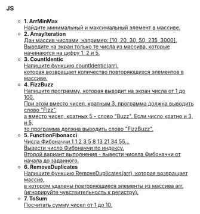 <h3>JS</h3>

<ol>
    <ul>
        <li><strong>1. ArrMinMax</strong><br>
            <a href="/ArrMinMax/main.js">
                Найдите минимальный и максимальный элемент в массиве.<br>
            </a>
        </li>
        <li><strong>2. ArrayIteration</strong><br>
            <a href="/ArrayIteration/main.js">
                Дан массив числами, например: [10, 20, 30, 50, 235, 3000].<br> 
                Выведите на экран только те числа из массива, которые начинаются на цифру 1, 2 и 5.<br>
            </a>
        </li>
        <li><strong>3. CountIdentic</strong><br>
            <a href="/CountIdentic/main.js">
                Напишите функцию countIdentic(arr),<br> 
                которая возвращает количество повторяющихся элементов в массиве.<br>
            </a>
        </li>
        <li><strong>4. FizzBuzz</strong><br>
            <a href="/FizzBuzz/main.js">
                Напишите программу, которая выводит на экран числа от 1 до 100. <br>
                При этом вместо чисел, кратным 3, программа должна выводить слово "Fizz",<br> 
                а вместо чисел, кратных 5 - слово "Buzz". Если число кратно и 3, и 5,<br> 
                то программа должна выводить слово "FizzBuzz".<br>
            </a>
        </li>
        <li><strong>5. FunctionFibonacci</strong><br>
            <a href="/FunctionFibonacci/main.js">
                Числа Фибоначчи 1 1 2 3 5 8 13 21 34 55...<br>
                Вывести число Фибоначчи по индексу.<br>
                Второй вариант выполнения - вывести чисела Фибоначчи от начала до заданного.<br>
            </a>
        </li>
        <li><strong>6. RemoveDuplicates</strong><br>
            <a href="/RemoveDuplicates/main.js">
                Напишите функцию RemoveDuplicates(arr), которая возвращает массив,<br> 
                в котором удалены повторяющиеся элементы из массива arr.<br>
                (игнорируйте чувствительность к регистру).<br>
            </a>
        </li>
        <li><strong>7. ToSum</strong><br>
            <a href="/ToSum/main.js">
                Посчитать сумму чисел от 1 до 10.<br>
            </a>
        </li>
    </ul>
</ol>
